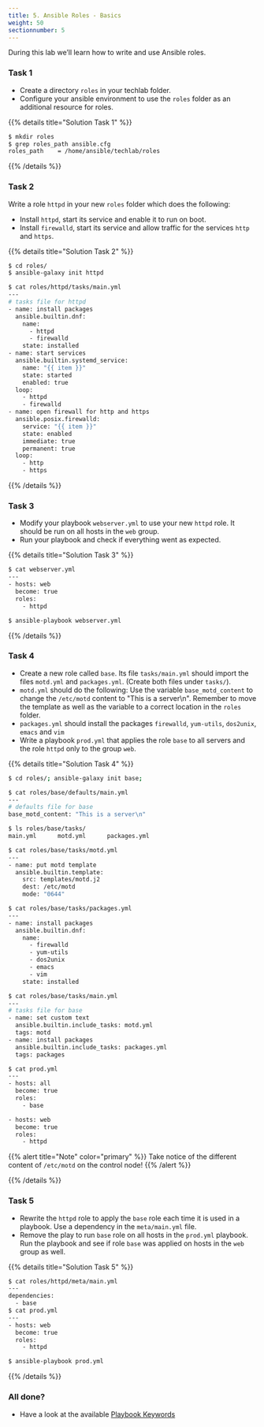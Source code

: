 ```yaml
---
title: 5. Ansible Roles - Basics
weight: 50
sectionnumber: 5
---
```


During this lab we’ll learn how to write and use Ansible roles.

### Task 1

* Create a directory `roles` in your techlab folder.
* Configure your ansible environment to use the `roles` folder as an additional resource for roles.

{{% details title="Solution Task 1" %}}
```bash
$ mkdir roles
$ grep roles_path ansible.cfg
roles_path    = /home/ansible/techlab/roles
```
{{% /details %}}

### Task 2

Write a role `httpd` in your new `roles` folder which does the
following:

* Install `httpd`, start its service and enable it to run on boot.
* Install `firewalld`, start its service and allow traffic for the services `http` and `https`.

{{% details title="Solution Task 2" %}}
```bash
$ cd roles/
$ ansible-galaxy init httpd

$ cat roles/httpd/tasks/main.yml
---
# tasks file for httpd
- name: install packages
  ansible.builtin.dnf:
    name:
      - httpd
      - firewalld
    state: installed
- name: start services
  ansible.builtin.systemd_service:
    name: "{{ item }}"
    state: started
    enabled: true
  loop:
    - httpd
    - firewalld
- name: open firewall for http and https
  ansible.posix.firewalld:
    service: "{{ item }}"
    state: enabled
    immediate: true
    permanent: true
  loop:
    - http
    - https
```
{{% /details %}}

### Task 3

* Modify your playbook `webserver.yml` to use your new `httpd` role. It should be run on all hosts in the `web` group.
* Run your playbook and check if everything went as expected.

{{% details title="Solution Task 3" %}}
```bash
$ cat webserver.yml
---
- hosts: web
  become: true
  roles:
    - httpd

$ ansible-playbook webserver.yml
```
{{% /details %}}

### Task 4

* Create a new role called `base`.
Its file `tasks/main.yml` should import the files `motd.yml` and `packages.yml`.
(Create both files under `tasks/`).
* `motd.yml` should do the following: Use the variable `base_motd_content` to change the `/etc/motd` content to
"This is a server\\n".
Remember to move the template as well as the variable to a correct location in the `roles` folder.
* `packages.yml` should install the packages `firewalld`, `yum-utils`, `dos2unix`, `emacs` and `vim`
* Write a playbook `prod.yml` that applies the role `base` to all servers
and the role `httpd` only to the group `web`.

{{% details title="Solution Task 4" %}}
```bash
$ cd roles/; ansible-galaxy init base;

$ cat roles/base/defaults/main.yml
---
# defaults file for base
base_motd_content: "This is a server\n"

$ ls roles/base/tasks/
main.yml      motd.yml      packages.yml

$ cat roles/base/tasks/motd.yml
---
- name: put motd template
  ansible.builtin.template:
    src: templates/motd.j2
    dest: /etc/motd
    mode: "0644"

$ cat roles/base/tasks/packages.yml
---
- name: install packages
  ansible.builtin.dnf:
    name:
      - firewalld
      - yum-utils
      - dos2unix
      - emacs
      - vim
    state: installed

$ cat roles/base/tasks/main.yml
---
# tasks file for base
- name: set custom text
  ansible.builtin.include_tasks: motd.yml
  tags: motd
- name: install packages
  ansible.builtin.include_tasks: packages.yml
  tags: packages

$ cat prod.yml
---
- hosts: all
  become: true
  roles:
    - base

- hosts: web
  become: true
  roles:
    - httpd
```

{{% alert title="Note" color="primary" %}}
Take notice of the different content of `/etc/motd` on the control node!
{{% /alert %}}

{{% /details %}}

### Task 5

* Rewrite the `httpd` role to apply the `base` role each time it is used in a playbook.
Use a dependency in the `meta/main.yml` file.
* Remove the play to run `base` role on all hosts in the `prod.yml` playbook.
Run the playbook and see if role `base` was applied on hosts in the `web` group as well.

{{% details title="Solution Task 5" %}}

```bash
$ cat roles/httpd/meta/main.yml
---
dependencies:
  - base
$ cat prod.yml
---
- hosts: web
  become: true
  roles:
    - httpd

$ ansible-playbook prod.yml
```

{{% /details %}}

### All done?

* Have a look at the available [Playbook Keywords](https://docs.ansible.com/ansible/latest/reference_appendices/playbooks_keywords.html)
